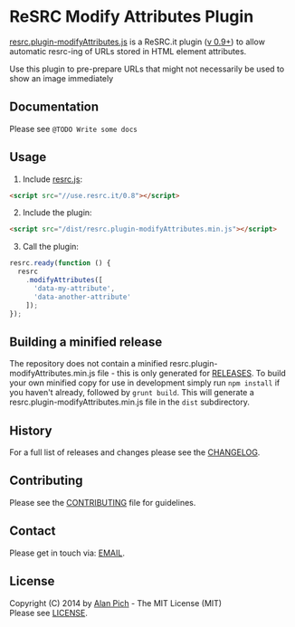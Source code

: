 # ReSRC Modify Attributes Plugin

[resrc.plugin-modifyAttributes.js](http://www.resrc.it/docs/javascript/plugin) is a ReSRC.it plugin ([v 0.9+](http://www.resrc.it/docs/javascript/0.8))
to allow automatic resrc-ing of URLs stored in HTML element attributes.

Use this plugin to pre-prepare URLs that might not necessarily be used to show an image immediately

## Documentation

Please see `@TODO Write some docs`

## Usage

1. Include [resrc.js](http://use.resrc.it/0.8):

  ```html
  <script src="//use.resrc.it/0.8"></script>
  ```

2. Include the plugin:

  ```html
  <script src="/dist/resrc.plugin-modifyAttributes.min.js"></script>
  ```

3. Call the plugin:

  ```javascript
  resrc.ready(function () {
    resrc
      .modifyAttributes([
        'data-my-attribute',
        'data-another-attribute'
      ]);
  });
  ```

## Building a minified release

The repository does not contain a minified resrc.plugin-modifyAttributes.min.js file - this is only generated
for [RELEASES](https://github.com/alanpich/resrc.plugin-modifyAttributes.js/releases). To build your own minified copy
for use in development simply run ```npm install``` if you haven't already, followed by ```grunt build```.
This will generate a resrc.plugin-modifyAttributes.min.js file in the `dist` subdirectory.

## History

For a full list of releases and changes please see the [CHANGELOG](https://github.com/alanpich/resrc.plugin-modifyAttributes.js/blob/master/CHANGELOG.md).

## Contributing

Please see the [CONTRIBUTING](https://github.com/alanpich/resrc.plugin-modifyAttributes.js/blob/master/CONTRIBUTING.md) file for guidelines.

## Contact

Please get in touch via: [EMAIL](mailto:alan.pich@gmail.com).

## License

Copyright (C) 2014 by [Alan Pich](https://github.com/alanpich) - The MIT License (MIT)  
Please see [LICENSE](https://github.com/alanpich/resrc.plugin-modifyAttributes.js/blob/master/LICENSE).
